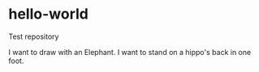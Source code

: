 # hello-world
Test repository

I want to draw with an Elephant.
I want to stand on a hippo's back in one foot.
